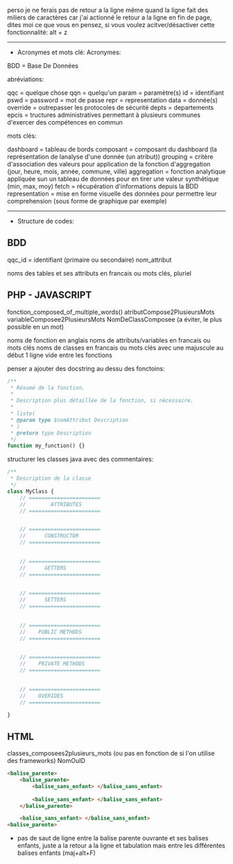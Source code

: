 perso je ne ferais pas de retour a la ligne même quand la ligne fait des miliers de caractères car j'ai actionné le retour a la ligne en fin de page, dites moi ce que vous en pensez, si vous voulez acitver/désactiver cette fonctionnalité: 
alt + z

---

- Acronymes et mots clé:
Acronymes:

BDD = Base De Données

abréviations:

qqc = quelque chose
qqn = quelqu'un
param = paramètre(s)
id = identifiant
pswd = password = mot de passe
repr = representation
data = donnée(s)
override = outrepasser les protocoles de sécurité
depts = departements
epcis = tructures administratives permettant à plusieurs communes d'exercer des compétences en commun

mots clés:

dashboard = tableau de bords
composant = composant du dashboard (la représentation de lanalyse d'une donnée (un atribut))
grouping = critère d'association des valeurs pour application de la fonction d'aggregation (jour, heure, mois, année, commune, ville)
aggregation = fonction analytique appliquée sun un tableau de données pour en tirer une valeur synthétique (min, max, moy)
fetch = récupération d'informations depuis la BDD
representation = mise en forme visuelle des données pour permettre leur comprehension (sous forme de graphique par exemple)

----

- Structure de codes:
## BDD
qqc_id = identifiant (primaire ou secondaire)
nom_attribut

noms des tables et ses attributs en francais ou mots clés, pluriel

## PHP - JAVASCRIPT
fonction_composed_of_multiple_words()
atributCompose2PlusieursMots
variableComposee2PlusieursMots
NomDeClassComposee (a éviter, le plus possible en un mot)

noms de fonction en anglais
noms de attributs/variables en francais ou mots clés
noms de classes en francais ou mots clés avec une majuscule au début
1 ligne vide entre les fonctions

penser a ajouter des docstring au dessu des fonctoins:

```php
/**
 * Résumé de la fonction.
 *
 * Description plus détaillée de la fonction, si nécessaire.
 *
 * liste(
 * @param type $nomAttribut Description
 * ) 
 * @return type Description
 */
function my_function() {}
```

structurer les classes java avec des commentaires:
```php
/**
 * Description de la classe
 */
class MyClass {
    // =======================
    //        ATTRIBUTES
    // =======================


    // =======================
    //      CONSTRUCTOR
    // =======================
    

    // =======================
    //      GETTERS
    // =======================
    

    // =======================
    //      SETTERS
    // =======================
    

    // =======================
    //    PUBLIC METHODS
    // =======================
    

    // =======================
    //    PRIVATE METHODS
    // =======================
    

    // =======================
    //    OVERIDES
    // =======================

}
```
## HTML

classes_composees2plusieurs_mots (ou pas en fonction de si l'on utilise des frameworks)
NomOuID

```html
<balise_parente>
    <balise_parente>
        <balise_sans_enfant> </balise_sans_enfant>
        
        <balise_sans_enfant> </balise_sans_enfant>
    </balise_parente>

    <balise_sans_enfant> </balise_sans_enfant>
<balise_parente>
```

- pas de saut de ligne entre la balise parente ouvrante et ses balises enfants, juste a la retour a la ligne et tabulation mais entre les différentes balises enfants (maj+alt+F)

